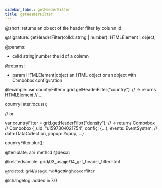```yaml
---
sidebar_label: getHeaderFilter
title: getHeaderFilter
---          
```


@short: returns an object of the header filter by column id

@signature: getHeaderFilter(colId: string | number): HTMLElement | object;

@params:
- colId	string|number   the id of a column

@returns:
- param	HTMLElement|object      an HTML object or an object with Combobox configuration

@example:
var countryFilter = grid.getHeaderFilter("country");
// -> returns HTMLElement
// <label class="dhx_grid-filter__label dxi dxi-menu-down">...</label>

countryFilter.focus();

// or

var countryFilter = grid.getHeaderFilter("density");
// -> returns Combobox
// Combobox {_uid: "u1597304021754", config: {…}, events: EventSystem, 
// data: DataCollection, popup: Popup, …}

countryFilter.blur();


@template: api_method
@descr:

@relatedsample: grid/03_usage/14_get_header_filter.html

@related: grid/usage.md#gettingheaderfilter

@changelog:
added in 7.0

